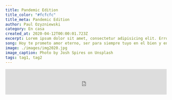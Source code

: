 ```yaml
---
title: Pandemic Edition
title_color: "#fcfcfc"
title_meta: Pandemic Edition
author: Paul Ozyzniewski
category: En casa
created_at: 2020-04-12T00:00:01.723Z
excerpt: Lorem ipsum dolor sit amet, consectetur adipisicing elit. Error doloremque omnis animi, eligendi magni a voluptatum, vitae, consequuntur rerum illum odit fugit assumenda rem dolores inventore iste reprehenderit maxime! Iusto.
song: Hoy te prometo amor eterno, ser para siempre tuyo en el bien y en el mal. Hoy te demuestro cuánto te quiero, amándote hasta mi final.
image: ./images/img2020.jpg
image_caption: Photo by Josh Spires on Unsplash
tags: tag1, tag2
---
```


<div>
    <iframe src="https://open.spotify.com/embed/track/6p3yxt0uJJshAS3CT0znQg" width="100%" height="80" frameborder="0" allowtransparency="true" allow="encrypted-media"></iframe>
</div>
